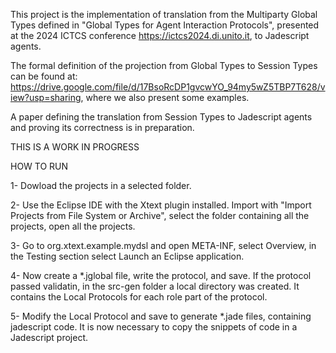 This project is the implementation of translation from the Multiparty Global Types defined in "Global Types for Agent Interaction Protocols", presented at the 2024 ICTCS conference https://ictcs2024.di.unito.it, to Jadescript agents.

The formal definition of the projection from Global Types to Session Types can be found at: https://drive.google.com/file/d/17BsoRcDP1gvcwYO_94my5wZ5TBP7T628/view?usp=sharing, where we also present some examples.

A paper defining the translation from Session Types to Jadescript agents and proving its correctness is in preparation.

THIS IS A WORK IN PROGRESS

HOW TO RUN

1- Dowload the projects in a selected folder.

2- Use the Eclipse IDE with the Xtext plugin installed. Import with "Import Projects from File System or Archive", select the folder containing all the projects, open all the projects.

3- Go to org.xtext.example.mydsl and open META-INF, select Overview, in the Testing section select Launch an Eclipse application.

4- Now create a *.jglobal file, write the protocol, and save. If the protocol passed validatin, in the src-gen folder a local directory was created. It contains the Local Protocols for each role part of the protocol.

5- Modify the Local Protocol and save to generate *.jade files, containing jadescript code. It is now necessary to copy the snippets of code in a Jadescript project.
